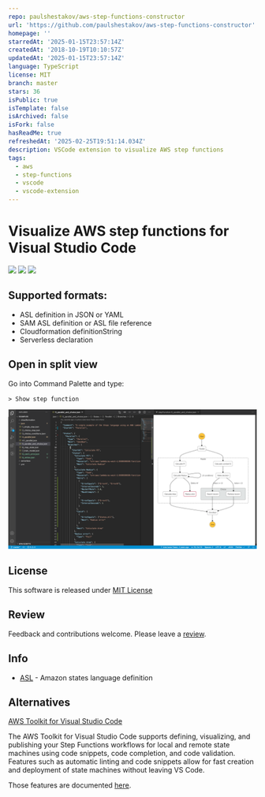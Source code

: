 ```yaml
---
repo: paulshestakov/aws-step-functions-constructor
url: 'https://github.com/paulshestakov/aws-step-functions-constructor'
homepage: ''
starredAt: '2025-01-15T23:57:14Z'
createdAt: '2018-10-19T10:10:57Z'
updatedAt: '2025-01-15T23:57:14Z'
language: TypeScript
license: MIT
branch: master
stars: 36
isPublic: true
isTemplate: false
isArchived: false
isFork: false
hasReadMe: true
refreshedAt: '2025-02-25T19:51:14.034Z'
description: VSCode extension to visualize AWS step functions
tags:
  - aws
  - step-functions
  - vscode
  - vscode-extension
---
```


# Visualize AWS step functions for Visual Studio Code

[![](https://vsmarketplacebadge.apphb.com/version-short/paulshestakov.aws-step-functions-constructor.svg)](https://marketplace.visualstudio.com/items?itemName=paulshestakov.aws-step-functions-constructor)
[![](https://vsmarketplacebadge.apphb.com/downloads-short/paulshestakov.aws-step-functions-constructor.svg)](https://marketplace.visualstudio.com/items?itemName=paulshestakov.aws-step-functions-constructor)
[![](https://vsmarketplacebadge.apphb.com/installs/paulshestakov.aws-step-functions-constructor.svg)](https://marketplace.visualstudio.com/items?itemName=paulshestakov.aws-step-functions-constructor)

## Supported formats:

- ASL definition in JSON or YAML
- SAM ASL definition or ASL file reference
- Cloudformation definitionString
- Serverless declaration

## Open in split view

Go into Command Palette and type:

```
> Show step function
```

![Usage Example](https://github.com/PaulShestakov/pics/blob/master/sf2.png?raw=true)

## License

This software is released under [MIT License](http://www.opensource.org/licenses/mit-license.php)

## Review

Feedback and contributions welcome. Please leave a [review](https://marketplace.visualstudio.com/items?itemName=paulshestakov.aws-step-functions-constructor#review-details).

## Info

- [ASL](https://docs.aws.amazon.com/step-functions/latest/dg/concepts-amazon-states-language.html) - Amazon states language definition

## Alternatives

[AWS Toolkit for Visual Studio Code](https://github.com/aws/aws-toolkit-vscode)

The AWS Toolkit for Visual Studio Code supports defining, visualizing, and publishing your Step Functions workflows for local and remote state machines using code snippets, code completion, and code validation. Features such as automatic linting and code snippets allow for fast creation and deployment of state machines without leaving VS Code.

Those features are documented [here](https://docs.aws.amazon.com/toolkit-for-vscode/latest/userguide/bulding-stepfunctions.html).
